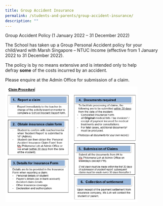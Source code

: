 ```yaml
---
title: Group Accident Insurance
permalink: /students-and-parents/group-accident-insurance/
description: ""
---
```

Group Accident Policy (1 January 2022 – 31 December 2022)

The School has taken up a Group Personal Accident policy for your child/ward with Marsh Singapore – NTUC Income (effective from 1 January 2022 to 31 December 2022).    

The policy is by no means extensive and is intended only to help defray **some** of the costs incurred by an accident.    

Please enquire at the Admin Office for submission of a claim.

<img src="/images/gai.png" style="width:85%">